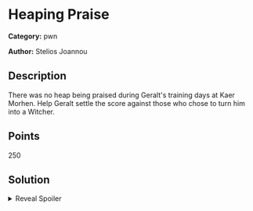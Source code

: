 # Heaping Praise
**Category:** pwn

**Author:** Stelios Joannou

## Description
There was no heap being praised during Geralt's training days at Kaer Morhen. Help Geralt settle the score against those who chose to turn him into a Witcher.

## Points
250

## Solution

<details>
 <summary>Reveal Spoiler</summary>

## Flag
ccsc{M4st3r_0f-Pwn_Str1kes-Ag4ain}
run solve.py


</details>


